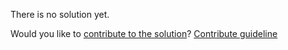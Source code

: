 
There is no solution yet.

Would you like to [contribute to the solution](https://github.com/BFEdev/BFE.dev-solutions/blob/main/problem/generate-selector_en.md)? [Contribute guideline](https://github.com/BFEdev/BFE.dev-solutions#how-to-contribute)
